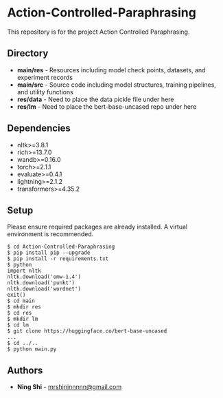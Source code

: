 # Action-Controlled-Paraphrasing

This repository is for the project Action Controlled Paraphrasing.

## Directory
+ **main/res** - Resources including model check points, datasets, and experiment records
+ **main/src** - Source code including model structures, training pipelines, and utility functions
+ **res/data** - Need to place the data pickle file under here
+ **res/lm** - Need to place the bert-base-uncased repo under here

## Dependencies
+ nltk>=3.8.1
+ rich>=13.7.0
+ wandb>=0.16.0
+ torch>=2.1.1
+ evaluate>=0.4.1
+ lightning>=2.1.2
+ transformers>=4.35.2

## Setup
Please ensure required packages are already installed. A virtual environment is recommended.
```
$ cd Action-Controlled-Paraphrasing
$ pip install pip --upgrade
$ pip install -r requirements.txt
$ python
import nltk
nltk.download('omw-1.4')
nltk.download('punkt')
nltk.download('wordnet')
exit()
$ cd main
$ mkdir res
$ cd res
$ mkdir lm
$ cd lm
$ git clone https://huggingface.co/bert-base-uncased
...
$ cd ../..
$ python main.py
```

## Authors
* **Ning Shi** - mrshininnnnn@gmail.com

